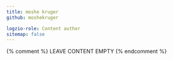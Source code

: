 ```yaml
---
title: moshe kruger
github: moshekruger

logzio-role: Content author
sitemap: false
---
```


{% comment %} LEAVE CONTENT EMPTY {% endcomment %}